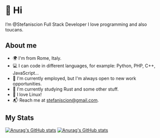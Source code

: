 # 👋 Hi

I’m @Stefaniscion Full Stack Developer 
I love programming and also toucans.

## About me

- 🌍 I'm from Rome, Italy.
- 💻 I can code in different languages, for example: Python, PHP, C++, JavaScript...
- 💼 I'm currently employed, but I'm always open to new work opportunities.
- 🌱 I'm currently studying Rust and some other stuff.
- 🐧 I love Linux!
- 📬 Reach me at stefaniscion@gmail.com.

## My Stats
<!-- GitHub Stats -->
[![Anurag's GitHub stats](https://github-readme-stats.vercel.app/api?username=stefaniscion&theme=dark&layout=compact&bg_color=00000000&hide_border=true)](https://github.com/anuraghazra/github-readme-stats)
[![Anurag's GitHub stats](https://github-readme-stats.vercel.app/api/top-langs/?username=stefaniscion&theme=dark&layout=compact&exclude_repo=hello-rust&bg_color=00000000&hide_border=true)](https://github.com/anuraghazra/github-readme-stats)
